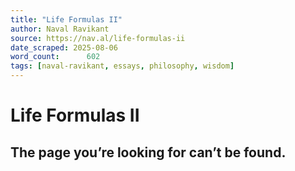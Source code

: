 ```yaml
---
title: "Life Formulas II"
author: Naval Ravikant
source: https://nav.al/life-formulas-ii
date_scraped: 2025-08-06
word_count:      602
tags: [naval-ravikant, essays, philosophy, wisdom]
---
```


# Life Formulas II

## The page you’re looking for can’t be found.
